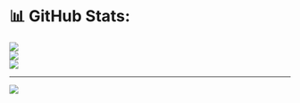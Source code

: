 # 📊 GitHub Stats:
![](https://github-readme-stats.vercel.app/api?username=muscab94&theme=dark&hide_border=false&include_all_commits=false&count_private=false)<br/>
![](https://nirzak-streak-stats.vercel.app/?user=muscab94&theme=dark&hide_border=false)<br/>
![](https://github-readme-stats.vercel.app/api/top-langs/?username=muscab94&theme=dark&hide_border=false&include_all_commits=false&count_private=false&layout=compact)

---
[![](https://visitcount.itsvg.in/api?id=muscab94&icon=0&color=0)](https://visitcount.itsvg.in)

<!-- Proudly created with GPRM ( https://gprm.itsvg.in ) -->

